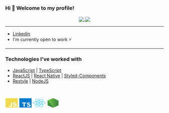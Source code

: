 ### Hi 👋 Welcome to my profile!

<p align="center">
  <a href="https://github.com/anuraghazra/github-readme-stats">
    <img width="55%" align="center" src="https://github-readme-stats.vercel.app/api?username=DanielVieiraFernandes&hide=issues&show_icons=true&theme=radical" />
    <img width="40%" align="center" src="https://github-readme-stats.vercel.app/api/top-langs?username=DanielVieiraFernandes&langs_count=5&layout=compact&theme=radical&show_icons=true" />
  </a>
</p>
  
<hr>

- [Linkedin](https://www.linkedin.com/in/daniel-vieira-fernandes-6397a5249)
- I'm currently open to work ⚡

<hr>

### Technologies I've worked with

- [JavaScript](https://developer.mozilla.org/pt-BR/docs/Web/JavaScript) | [TypeScript](https://www.typescriptlang.org/)
- [ReactJS](https://reactjs.org) | [React Native](https://reactnative.dev/) | [Styled-Components](https://styled-components.com/)
- [Restyle](https://shopify.github.io/restyle/) | [NodeJS](https://nodejs.org/en)

##
<div style="display: inline_block"><br>
  <img align="center" alt="Rafa-Js" height="30" width="40" src="https://raw.githubusercontent.com/devicons/devicon/master/icons/javascript/javascript-plain.svg">
  <img align="center" alt="Rafa-Ts" height="30" width="40" src="https://raw.githubusercontent.com/devicons/devicon/master/icons/typescript/typescript-plain.svg">
  <img align="center" alt="Rafa-React" height="30" width="40" src="https://raw.githubusercontent.com/devicons/devicon/master/icons/react/react-original.svg">
  <img align="center" alt="Node.js" height="30" width="40" src="https://raw.githubusercontent.com/devicons/devicon/master/icons/nodejs/nodejs-original.svg">
</div>
